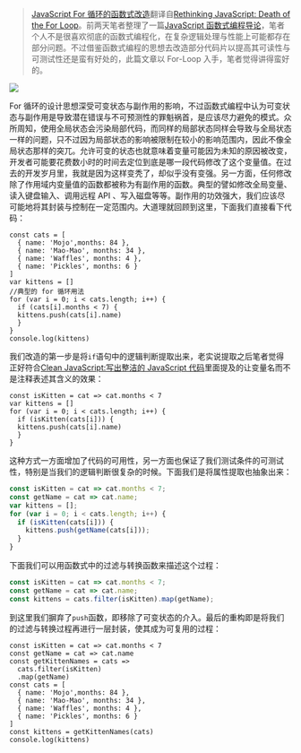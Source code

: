 ﻿> [JavaScript For 循环的函数式改造](https://zhuanlan.zhihu.com/p/24882997)翻译自[Rethinking JavaScript: Death of the For Loop](https://hackernoon.com/rethinking-javascript-death-of-the-for-loop-c431564c84a8#.vli8lstqx)。前两天笔者整理了一篇[JavaScript 函数式编程导论](https://zhuanlan.zhihu.com/p/24819380)，笔者个人不是很喜欢彻底的函数式编程化，在复杂逻辑处理与性能上可能都存在部分问题。不过借鉴函数式编程的思想去改造部分代码片以提高其可读性与可测试性还是蛮有好处的，此篇文章以 For-Loop 入手，笔者觉得讲得蛮好的。

![](https://coding.net/u/hoteam/p/Cache/git/raw/master/2017/1/2/1-wiBSyN1Kd2smpkR_EbcgpQ.jpeg)

For 循环的设计思想深受可变状态与副作用的影响，不过函数式编程中认为可变状态与副作用是导致潜在错误与不可预测性的罪魁祸首，是应该尽力避免的模式。众所周知，使用全局状态会污染局部代码，而同样的局部状态同样会导致与全局状态一样的问题，只不过因为局部状态的影响被限制在较小的影响范围内，因此不像全局状态那样的突兀。允许可变的状态也就意味着变量可能因为未知的原因被改变，开发者可能要花费数小时的时间去定位到底是哪一段代码修改了这个变量值。在过去的开发岁月里，我就是因为这样变秃了，却似乎没有变强。另一方面，任何修改除了作用域内变量值的函数都被称为有副作用的函数。典型的譬如修改全局变量、读入键盘输入、调用远程 API 、写入磁盘等等。副作用的功效强大，我们应该尽可能地将其封装与控制在一定范围内。大道理就回顾到这里，下面我们直接看下代码：

```
const cats = [
  { name: 'Mojo',months: 84 },
  { name: 'Mao-Mao', months: 34 },
  { name: 'Waffles', months: 4 },
  { name: 'Pickles', months: 6 }
]
var kittens = []
//典型的 for 循环用法
for (var i = 0; i < cats.length; i++) {
  if (cats[i].months < 7) {
  kittens.push(cats[i].name)
  }
}
console.log(kittens)
```

我们改造的第一步是将`if`语句中的逻辑判断提取出来，老实说提取之后笔者觉得正好符合[Clean JavaScript:写出整洁的 JavaScript 代码](https://zhuanlan.zhihu.com/p/24761475)里面提及的让变量名而不是注释表述其含义的效果：

```
const isKitten = cat => cat.months < 7
var kittens = []
for (var i = 0; i < cats.length; i++) {
  if (isKitten(cats[i])) {
  kittens.push(cats[i].name)
  }
}
```

这种方式一方面增加了代码的可用性，另一方面也保证了我们测试条件的可测试性，特别是当我们的逻辑判断很复杂的时候。下面我们是将属性提取也抽象出来：

```js
const isKitten = cat => cat.months < 7;
const getName = cat => cat.name;
var kittens = [];
for (var i = 0; i < cats.length; i++) {
  if (isKitten(cats[i])) {
    kittens.push(getName(cats[i]));
  }
}
```

下面我们可以用函数式中的过滤与转换函数来描述这个过程：

```js
const isKitten = cat => cat.months < 7;
const getName = cat => cat.name;
const kittens = cats.filter(isKitten).map(getName);
```

到这里我们摒弃了`push`函数，即移除了可变状态的介入。最后的重构即是将我们的过滤与转换过程再进行一层封装，使其成为可复用的过程：

```
const isKitten = cat => cat.months < 7
const getName = cat => cat.name
const getKittenNames = cats =>
  cats.filter(isKitten)
  .map(getName)
const cats = [
  { name: 'Mojo',months: 84 },
  { name: 'Mao-Mao', months: 34 },
  { name: 'Waffles', months: 4 },
  { name: 'Pickles', months: 6 }
]
const kittens = getKittenNames(cats)
console.log(kittens)
```
